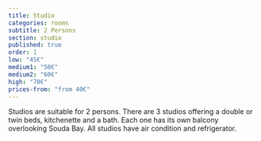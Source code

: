 ```yaml
---
title: Studio
categories: rooms
subtitle: 2 Persons
section: studio
published: true
order: 1
low: "45€"
medium1: "50€"
medium2: "60€"
high: "70€"
prices-from: "from 40€"
---
```


Studios are suitable for 2 persons. 
There are 3 studios offering a double or twin beds, kitchenette and a bath. 
Each one has its own balcony overlooking Souda Bay. All studios have air condition and refrigerator.


